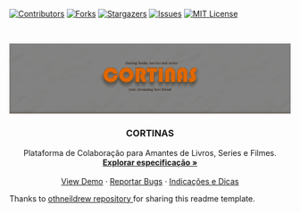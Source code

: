 
[![Contributors][contributors-shield]][contributors-url]
[![Forks][forks-shield]][forks-url]
[![Stargazers][stars-shield]][stars-url]
[![Issues][issues-shield]][issues-url]
[![MIT License][license-shield]][license-url]




<!-- PROJECT LOGO -->
<br />
<p align="center">
  <a href="https://github.com/othneildrew/Best-README-Template">
    <img src="cortinas_logo/CORTINAS.png" alt="banner">
  </a>

  <h3 align="center">CORTINAS</h3>

  <p align="center">
    Plataforma de Colaboração para Amantes de Livros, Series e Filmes.
    <br />
    <a href="https://github.com/vceesar/cortinas/blob/master/especificacao.md"><strong>Explorar especificação »</strong></a>
    <br />
    <br />
    <a href="¨#">View Demo</a>
    ·
    <a href="https://github.com/vceesar/cortinas/issues">Reportar Bugs</a>
    ·
    <a href="https://github.com/vceesar/cortinas/issues">Indicações e Dicas </a>
  </p>
</p>



<!-- MARKDOWN LINKS & IMAGES -->
<!-- https://www.markdownguide.org/basic-syntax/#reference-style-links -->
[contributors-shield]: https://img.shields.io/github/contributors/othneildrew/Best-README-Template.svg?style=for-the-badge
[contributors-url]: https://github.com/othneildrew/Best-README-Template/graphs/contributors
[forks-shield]: https://img.shields.io/github/forks/othneildrew/Best-README-Template.svg?style=for-the-badge
[forks-url]: https://github.com/othneildrew/Best-README-Template/network/members
[stars-shield]: https://img.shields.io/github/stars/othneildrew/Best-README-Template.svg?style=for-the-badge
[stars-url]: https://github.com/othneildrew/Best-README-Template/stargazers
[issues-shield]: https://img.shields.io/github/issues/othneildrew/Best-README-Template.svg?style=for-the-badge
[issues-url]: https://github.com/othneildrew/Best-README-Template/issues
[license-shield]: https://img.shields.io/github/license/othneildrew/Best-README-Template.svg?style=for-the-badge
[license-url]: https://github.com/othneildrew/Best-README-Template/blob/master/LICENSE.txt
[product-screenshot]: images/screenshot.png


Thanks to <a href="https://github.com/othneildrew/Best-README-Template/blob/master/README.md"> othneildrew repository </a> for sharing this readme template.
